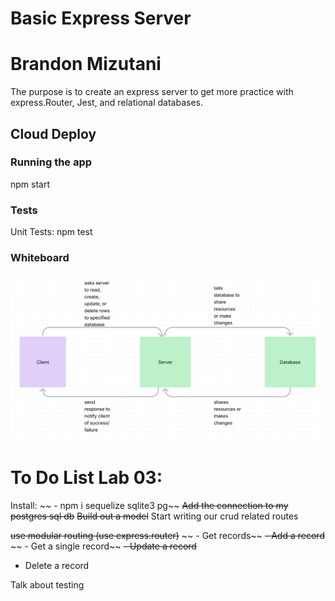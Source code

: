 # Basic Express Server

# Brandon Mizutani

The purpose is to create an express server to get more practice with express.Router, Jest, and relational databases. 

## Cloud Deploy

### Running the app
npm start

### Tests
Unit Tests: npm test

### Whiteboard

<img src='./l3WB.png'>

# To Do List Lab 03:

Install:
~~  - npm i sequelize sqlite3 pg~~
~~Add the connection to my postgres sql db~~
~~Build out a model~~
Start writing our crud related routes

~~use modular routing (use express.router)~~
 ~~ - Get records~~
  ~~- Add a record~~
 ~~ - Get a single record~~
  ~~- Update a record~~
  - Delete a record

Talk about testing
